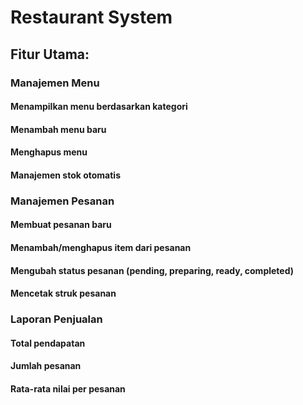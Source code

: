 # Restaurant System

## Fitur Utama:
### Manajemen Menu

#### Menampilkan menu berdasarkan kategori
#### Menambah menu baru
#### Menghapus menu
#### Manajemen stok otomatis

### Manajemen Pesanan

#### Membuat pesanan baru
#### Menambah/menghapus item dari pesanan
#### Mengubah status pesanan (pending, preparing, ready, completed)
#### Mencetak struk pesanan

### Laporan Penjualan

#### Total pendapatan
#### Jumlah pesanan
#### Rata-rata nilai per pesanan
